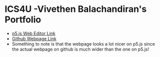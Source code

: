 # ICS4U -Vivethen Balachandiran's Portfolio

* [p5.js Web Editor Link](https://editor.p5js.org/Vivethen/sketches/PL-hyv05j)
* [Github Webpage Link](https://vivethen.github.io/ICS4U-Vivethen-Portfolio/)
* Something to note is that the webpage looks a lot nicer on p5.js since the actual webpage on github is much wider than the one on p5.js!

